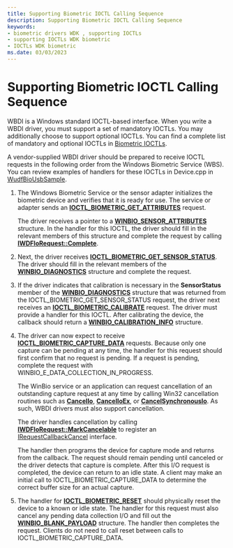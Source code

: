 ```yaml
---
title: Supporting Biometric IOCTL Calling Sequence
description: Supporting Biometric IOCTL Calling Sequence
keywords:
- biometric drivers WDK , supporting IOCTLs
- supporting IOCTLs WDK biometric
- IOCTLs WDK biometric
ms.date: 03/03/2023
---
```


# Supporting Biometric IOCTL Calling Sequence

WBDI is a Windows standard IOCTL-based interface. When you write a WBDI driver, you must support a set of mandatory IOCTLs. You may additionally choose to support optional IOCTLs. You can find a complete list of mandatory and optional IOCTLs in [Biometric IOCTLs](/windows-hardware/drivers/ddi/_biometric/#ioctls).

A vendor-supplied WBDI driver should be prepared to receive IOCTL requests in the following order from the Windows Biometric Service (WBS). You can review examples of handlers for these IOCTLs in Device.cpp in [WudfBioUsbSample](https://github.com/Microsoft/Windows-driver-samples/tree/main/biometrics/driver).

1. The Windows Biometric Service or the sensor adapter initializes the biometric device and verifies that it is ready for use. The service or adapter sends an [**IOCTL\_BIOMETRIC\_GET\_ATTRIBUTES**](/windows-hardware/drivers/ddi/winbio_ioctl/ni-winbio_ioctl-ioctl_biometric_get_attributes) request.

    The driver receives a pointer to a [**WINBIO\_SENSOR\_ATTRIBUTES**](/windows-hardware/drivers/ddi/winbio_ioctl/ns-winbio_ioctl-_winbio_sensor_attributes) structure. In the handler for this IOCTL, the driver should fill in the relevant members of this structure and complete the request by calling [**IWDFIoRequest::Complete**](/windows-hardware/drivers/ddi/wudfddi/nf-wudfddi-iwdfiorequest-complete).

2. Next, the driver receives [**IOCTL\_BIOMETRIC\_GET\_SENSOR\_STATUS**](/windows-hardware/drivers/ddi/winbio_ioctl/ni-winbio_ioctl-ioctl_biometric_get_sensor_status). The driver should fill in the relevant members of the [**WINBIO\_DIAGNOSTICS**](/windows-hardware/drivers/ddi/winbio_ioctl/ns-winbio_ioctl-_winbio_diagnostics) structure and complete the request.

3. If the driver indicates that calibration is necessary in the **SensorStatus** member of the [**WINBIO\_DIAGNOSTICS**](/windows-hardware/drivers/ddi/winbio_ioctl/ns-winbio_ioctl-_winbio_diagnostics) structure that was returned from the IOCTL\_BIOMETRIC\_GET\_SENSOR\_STATUS request, the driver next receives an [**IOCTL\_BIOMETRIC\_CALIBRATE**](/windows-hardware/drivers/ddi/winbio_ioctl/ni-winbio_ioctl-ioctl_biometric_calibrate) request. The driver must provide a handler for this IOCTL. After calibrating the device, the callback should return a [**WINBIO\_CALIBRATION\_INFO**](/windows-hardware/drivers/ddi/winbio_ioctl/ns-winbio_ioctl-_winbio_calibration_info) structure.

4. The driver can now expect to receive [**IOCTL\_BIOMETRIC\_CAPTURE\_DATA**](/windows-hardware/drivers/ddi/winbio_ioctl/ni-winbio_ioctl-ioctl_biometric_capture_data) requests. Because only one capture can be pending at any time, the handler for this request should first confirm that no request is pending. If a request is pending, complete the request with WINBIO\_E\_DATA\_COLLECTION\_IN\_PROGRESS.

    The WinBio service or an application can request cancellation of an outstanding capture request at any time by calling Win32 cancellation routines such as [**CancelIo**](/windows/desktop/FileIO/cancelio), [**CancelIoEx**](/windows/desktop/FileIO/cancelioex-func), or [**CancelSynchronousIo**](/windows/desktop/FileIO/cancelsynchronousio-func). As such, WBDI drivers must also support cancellation.

    The driver handles cancellation by calling [**IWDFIoRequest::MarkCancelable**](/windows-hardware/drivers/ddi/wudfddi/nf-wudfddi-iwdfiorequest-markcancelable) to register an [IRequestCallbackCancel](/windows-hardware/drivers/ddi/wudfddi/nn-wudfddi-irequestcallbackcancel) interface.

    The handler then programs the device for capture mode and returns from the callback. The request should remain pending until canceled or the driver detects that capture is complete. After this I/O request is completed, the device can return to an idle state. A client may make an initial call to IOCTL\_BIOMETRIC\_CAPTURE\_DATA to determine the correct buffer size for an actual capture.

5. The handler for [**IOCTL\_BIOMETRIC\_RESET**](/windows-hardware/drivers/ddi/winbio_ioctl/ni-winbio_ioctl-ioctl_biometric_reset) should physically reset the device to a known or idle state. The handler for this request must also cancel any pending data collection I/O and fill out the [**WINBIO\_BLANK\_PAYLOAD**](/windows-hardware/drivers/ddi/winbio_ioctl/ns-winbio_ioctl-_winbio_blank_payload) structure. The handler then completes the request. Clients do not need to call reset between calls to IOCTL\_BIOMETRIC\_CAPTURE\_DATA.
